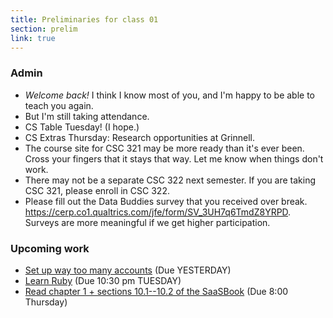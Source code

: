 ```yaml
---
title: Preliminaries for class 01
section: prelim
link: true
---
```

### Admin

* *Welcome back!*  I think I know most of you, and I'm happy to be able to
  teach you again.
* But I'm still taking attendance.
* CS Table Tuesday!  (I hope.)
* CS Extras Thursday: Research opportunities at Grinnell.
* The course site for CSC 321 may be more ready than it's ever been.
  Cross your fingers that it stays that way.  Let me know when things
  don't work.
* There may not be a separate CSC 322 next semester.  If you are taking
  CSC 321, please enroll in CSC 322.
* Please fill out the Data Buddies survey that you received over break.
  <https://cerp.co1.qualtrics.com/jfe/form/SV_3UH7q6TmdZ8YRPD>.
  Surveys are more meaningful if we get higher participation.

### Upcoming work

* [Set up way too many accounts](../assignments/accounts) (Due YESTERDAY)
* [Learn Ruby](../assignments/ruby-codecademy) (Due 10:30 pm TUESDAY)
* [Read chapter 1 + sections 10.1--10.2 of the SaaSBook](../readings/saasbook1)
  (Due 8:00 Thursday)

